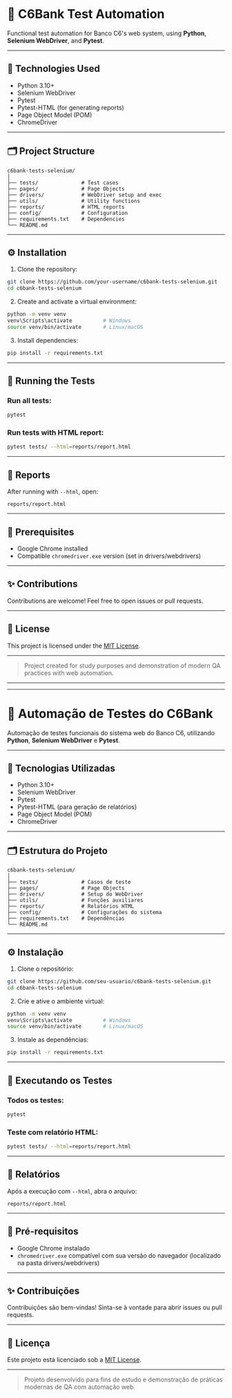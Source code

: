 # 🏦 C6Bank Test Automation

Functional test automation for Banco C6's web system, using **Python**, **Selenium WebDriver**, and **Pytest**.

---

## 🚀 Technologies Used

- Python 3.10+
- Selenium WebDriver
- Pytest
- Pytest-HTML (for generating reports)
- Page Object Model (POM)
- ChromeDriver

---

## 🗂️ Project Structure

```
c6bank-tests-selenium/
│
├── tests/              # Test cases
├── pages/              # Page Objects
├── drivers/            # WebDriver setup and exec
├── utils/              # Utility functions
├── reports/            # HTML reports
├── config/             # Configuration
├── requirements.txt    # Dependencies
└── README.md
```

---

## ⚙️ Installation

1. Clone the repository:

```bash
git clone https://github.com/your-username/c6bank-tests-selenium.git
cd c6bank-tests-selenium
```

2. Create and activate a virtual environment:

```bash
python -m venv venv
venv\Scripts\activate          # Windows
source venv/bin/activate       # Linux/macOS
```

3. Install dependencies:

```bash
pip install -r requirements.txt
```

---

## 🧪 Running the Tests

### Run all tests:

```bash
pytest
```

### Run tests with HTML report:

```bash
pytest tests/ --html=reports/report.html
```

---

## 📸 Reports

After running with `--html`, open:

```
reports/report.html
```

---

## 🧰 Prerequisites

- Google Chrome installed
- Compatible `chromedriver.exe` version (set in drivers/webdrivers)

---

## ✨ Contributions

Contributions are welcome! Feel free to open issues or pull requests.

---

## 📄 License

This project is licensed under the [MIT License](LICENSE).

---

> Project created for study purposes and demonstration of modern QA practices with web automation.

---

---

# 🏦 Automação de Testes do C6Bank

Automação de testes funcionais do sistema web do Banco C6, utilizando **Python**, **Selenium WebDriver** e **Pytest**.

---

## 🚀 Tecnologias Utilizadas

- Python 3.10+
- Selenium WebDriver
- Pytest
- Pytest-HTML (para geração de relatórios)
- Page Object Model (POM)
- ChromeDriver

---

## 🗂️ Estrutura do Projeto

```
c6bank-tests-selenium/
│
├── tests/              # Casos de teste
├── pages/              # Page Objects
├── drivers/            # Setup do WebDriver
├── utils/              # Funções auxiliares
├── reports/            # Relatórios HTML
├── config/             # Configurações do sistema
├── requirements.txt    # Dependências
└── README.md
```

---

## ⚙️ Instalação

1. Clone o repositório:

```bash
git clone https://github.com/seu-usuario/c6bank-tests-selenium.git
cd c6bank-tests-selenium
```

2. Crie e ative o ambiente virtual:

```bash
python -m venv venv
venv\Scripts\activate          # Windows
source venv/bin/activate       # Linux/macOS
```

3. Instale as dependências:

```bash
pip install -r requirements.txt
```

---

## 🧪 Executando os Testes

### Todos os testes:

```bash
pytest
```

### Teste com relatório HTML:

```bash
pytest tests/ --html=reports/report.html
```

---

## 📸 Relatórios

Após a execução com `--html`, abra o arquivo:

```
reports/report.html
```

---

## 🧰 Pré-requisitos

- Google Chrome instalado
- `chromedriver.exe` compatível com sua versão do navegador (localizado na pasta drivers/webdrivers)

---

## ✨ Contribuições

Contribuições são bem-vindas! Sinta-se à vontade para abrir issues ou pull requests.

---

## 📄 Licença

Este projeto está licenciado sob a [MIT License](LICENSE).

---

> Projeto desenvolvido para fins de estudo e demonstração de práticas modernas de QA com automação web.
